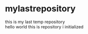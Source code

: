 # mylastrepository
this is my last temp repository
<br>
hello world this is repository i initialized 
